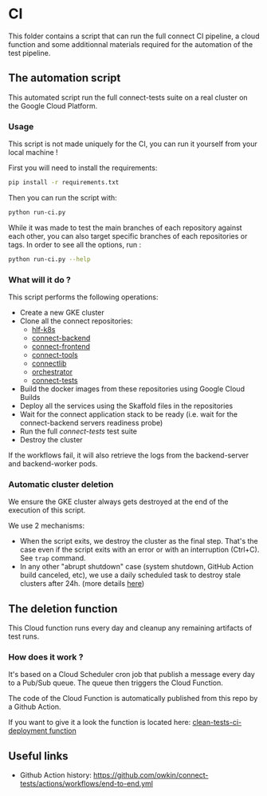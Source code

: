 # CI

This folder contains a script that can run the full connect CI pipeline, a cloud function and some additionnal materials required for the automation of the test pipeline.

## The automation script

This automated script run the full connect-tests suite on a real cluster on the Google Cloud Platform.

### Usage

This script is not made uniquely for the CI, you can run it yourself from your local machine !

First you will need to install the requirements:

```sh
pip install -r requirements.txt
```

Then you can run the script with:

```sh
python run-ci.py
```

While it was made to test the main branches of each repository against each other, you can also target specific branches of each repositories or tags. In order to see all the options, run :

```sh
python run-ci.py --help
```

### What will it do ?

This script performs the following operations:

- Create a new GKE cluster
- Clone all the connect repositories:
  - [hlf-k8s](https://github.com/owkin/connect-hlf-k8s)
  - [connect-backend](https://github.com/owkin/connect-backend)
  - [connect-frontend](https://github.com/owkin/connect-frontend)
  - [connect-tools](https://github.com/owkin/connect-tools)
  - [connectlib](https://github.com/owkin/connectlib)
  - [orchestrator](https://github.com/owkin/orchestrator)
  - [connect-tests](https://github.com/owkin/connect-tests)
- Build the docker images from these repositories using Google Cloud Builds
- Deploy all the services using the Skaffold files in the repositories
- Wait for the connect application stack to be ready (i.e. wait for the connect-backend servers readiness probe)
- Run the full _connect-tests_ test suite
- Destroy the cluster

If the workflows fail, it will also retrieve the logs from the backend-server and backend-worker pods.

### Automatic cluster deletion

   We ensure the GKE cluster always gets destroyed at the end of the execution of this script.

   We use 2 mechanisms:

- When the script exits, we destroy the cluster as the final step. That's the case even if the script exits with an error or with an interruption (Ctrl+C). See `trap` command.
- In any other "abrupt shutdown" case (system shutdown, GitHub Action build canceled, etc), we use a daily scheduled task to destroy stale clusters after 24h. (more details [here](#the-deletion-function))

## The deletion function

This Cloud function runs every day and cleanup any remaining artifacts of test runs.

### How does it work ?

It's based on a Cloud Scheduler cron job that publish a message every day to a Pub/Sub queue. The queue then triggers the Cloud Function.

The code of the Cloud Function is automatically published from this repo by a Github Action.

If you want to give it a look the function is located here: [clean-tests-ci-deployment function](https://console.cloud.google.com/functions/details/us-central1/clean-tests-ci-deployment)

## Useful links

- Github Action history: <https://github.com/owkin/connect-tests/actions/workflows/end-to-end.yml>
